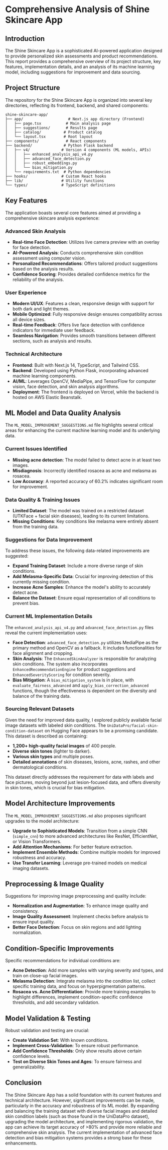 # Comprehensive Analysis of Shine Skincare App

## Introduction

The Shine Skincare App is a sophisticated AI-powered application designed to provide personalized skin assessments and product recommendations. This report provides a comprehensive overview of its project structure, key features, implementation details, and an analysis of its machine learning model, including suggestions for improvement and data sourcing.

## Project Structure

The repository for the Shine Skincare App is organized into several key directories, reflecting its frontend, backend, and shared components:

```
shine-skincare-app/
├── app/                    # Next.js app directory (Frontend)
│   ├── page.tsx           # Main analysis page
│   ├── suggestions/       # Results page
│   ├── catalog/          # Product catalog
│   └── layout.tsx        # Root layout
├── components/            # React components
├── backend/              # Python Flask backend
│   ├── v4/              # Version 4 components (ML models, APIs)
│   │   ├── enhanced_analysis_api_v4.py
│   │   ├── advanced_face_detection.py
│   │   ├── robust_embeddings.py
│   │   └── bias_mitigation.py
│   └── requirements.txt  # Python dependencies
├── hooks/               # Custom React hooks
├── lib/                 # Utility functions
└── types/               # TypeScript definitions
```

## Key Features

The application boasts several core features aimed at providing a comprehensive skincare analysis experience:

### Advanced Skin Analysis
- **Real-time Face Detection**: Utilizes live camera preview with an overlay for face detection.
- **AI-Powered Analysis**: Conducts comprehensive skin condition assessment using computer vision.
- **Personalized Recommendations**: Offers tailored product suggestions based on the analysis results.
- **Confidence Scoring**: Provides detailed confidence metrics for the reliability of the analysis.

### User Experience
- **Modern UI/UX**: Features a clean, responsive design with support for both dark and light themes.
- **Mobile Optimized**: Fully responsive design ensures compatibility across all device sizes.
- **Real-time Feedback**: Offers live face detection with confidence indicators for immediate user feedback.
- **Seamless Navigation**: Provides smooth transitions between different sections, such as analysis and results.

### Technical Architecture
- **Frontend**: Built with Next.js 14, TypeScript, and Tailwind CSS.
- **Backend**: Developed using Python Flask, incorporating advanced machine learning components.
- **AI/ML**: Leverages OpenCV, MediaPipe, and TensorFlow for computer vision, face detection, and skin analysis algorithms.
- **Deployment**: The frontend is deployed on Vercel, while the backend is hosted on AWS Elastic Beanstalk.

## ML Model and Data Quality Analysis

The `ML_MODEL_IMPROVEMENT_SUGGESTIONS.md` file highlights several critical areas for enhancing the current machine learning model and its underlying data.

### Current Issues Identified
- **Missing acne detection**: The model failed to detect acne in at least two images.
- **Misdiagnosis**: Incorrectly identified rosacea as acne and melasma as rosacea.
- **Low Accuracy**: A reported accuracy of 60.2% indicates significant room for improvement.

### Data Quality & Training Issues
- **Limited Dataset**: The model was trained on a restricted dataset (UTKFace + facial skin diseases), leading to its current limitations.
- **Missing Conditions**: Key conditions like melasma were entirely absent from the training data.

### Suggestions for Data Improvement
To address these issues, the following data-related improvements are suggested:
- **Expand Training Dataset**: Include a more diverse range of skin conditions.
- **Add Melasma-Specific Data**: Crucial for improving detection of this currently missing condition.
- **Increase Acne Samples**: Enhance the model's ability to accurately detect acne.
- **Balance the Dataset**: Ensure equal representation of all conditions to prevent bias.

### Current ML Implementation Details
The `enhanced_analysis_api_v4.py` and `advanced_face_detection.py` files reveal the current implementation uses:
- **Face Detection**: `advanced_face_detection.py` utilizes MediaPipe as the primary method and OpenCV as a fallback. It includes functionalities for face alignment and cropping.
- **Skin Analysis**: The `EnhancedSkinAnalyzer` is responsible for analyzing skin conditions. The system also incorporates `EnhancedRecommendationEngine` for product suggestions and `EnhancedSeverityScoring` for condition severity.
- **Bias Mitigation**: A `bias_mitigation_system` is in place, with `evaluate_fairness_advanced` and `apply_bias_correction_advanced` functions, though the effectiveness is dependent on the diversity and balance of the training data.

### Sourcing Relevant Datasets
Given the need for improved data quality, I explored publicly available facial image datasets with labeled skin conditions. The `UniDataPro/facial-skin-condition-dataset` on Hugging Face appears to be a promising candidate. This dataset is described as containing:
- **1,200+ high-quality facial images** of 400 people.
- **Diverse skin tones** (lighter to darker).
- **Various skin types** and multiple poses.
- **Detailed annotations** of skin diseases, lesions, acne, rashes, and other dermatological conditions.

This dataset directly addresses the requirement for data with labels and face pictures, moving beyond just lesion-focused data, and offers diversity in skin tones, which is crucial for bias mitigation.

## Model Architecture Improvements

The `ML_MODEL_IMPROVEMENT_SUGGESTIONS.md` also proposes significant upgrades to the model architecture:
- **Upgrade to Sophisticated Models**: Transition from a simple CNN (`simple_cnn`) to more advanced architectures like ResNet, EfficientNet, or Vision Transformers.
- **Add Attention Mechanisms**: For better feature extraction.
- **Implement Ensemble Methods**: Combine multiple models for improved robustness and accuracy.
- **Use Transfer Learning**: Leverage pre-trained models on medical imaging datasets.

## Preprocessing & Image Quality

Suggestions for improving image preprocessing and quality include:
- **Normalization and Augmentation**: To enhance image quality and consistency.
- **Image Quality Assessment**: Implement checks before analysis to ensure input quality.
- **Better Face Detection**: Focus on skin regions and add lighting normalization.

## Condition-Specific Improvements

Specific recommendations for individual conditions are:
- **Acne Detection**: Add more samples with varying severity and types, and train on close-up facial images.
- **Melasma Detection**: Integrate melasma into the condition list, collect specific training data, and focus on hyperpigmentation patterns.
- **Rosacea vs. Acne Differentiation**: Provide more training examples to highlight differences, implement condition-specific confidence thresholds, and add secondary validation.

## Model Validation & Testing

Robust validation and testing are crucial:
- **Create Validation Set**: With known conditions.
- **Implement Cross-Validation**: To ensure robust performance.
- **Add Confidence Thresholds**: Only show results above certain confidence levels.
- **Test on Diverse Skin Tones and Ages**: To ensure fairness and generalizability.

## Conclusion

The Shine Skincare App has a solid foundation with its current features and technical architecture. However, significant improvements can be made, particularly in the accuracy and robustness of its ML model. By expanding and balancing the training dataset with diverse facial images and detailed skin condition labels (such as those found in the UniDataPro dataset), upgrading the model architecture, and implementing rigorous validation, the app can achieve its target accuracy of >80% and provide more reliable and comprehensive skin analysis. The current implementation of advanced face detection and bias mitigation systems provides a strong base for these enhancements.

